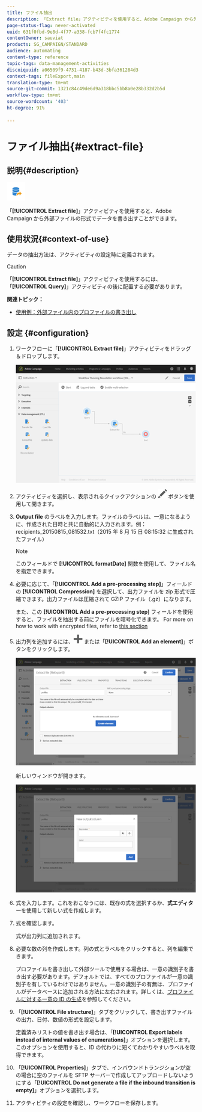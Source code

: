 ```yaml
---
title: ファイル抽出
description: 「Extract file」アクティビティを使用すると、Adobe Campaign から外部ファイルの形式でデータを書き出すことができます。
page-status-flag: never-activated
uuid: 631f0fbd-9e8d-4f77-a338-fcb7f4fc1774
contentOwner: sauviat
products: SG_CAMPAIGN/STANDARD
audience: automating
content-type: reference
topic-tags: data-management-activities
discoiquuid: a06509f9-4731-4187-b43d-3bfa361284d3
context-tags: fileExport,main
translation-type: tm+mt
source-git-commit: 1321c84c49de6d9a318bbc5bb8a0e28b332d2b5d
workflow-type: tm+mt
source-wordcount: '403'
ht-degree: 91%

---
```



# ファイル抽出{#extract-file}

## 説明{#description}

![](assets/export.png)

「**[!UICONTROL Extract file]**」アクティビティを使用すると、Adobe Campaign から外部ファイルの形式でデータを書き出すことができます。

## 使用状況{#context-of-use}

データの抽出方法は、アクティビティの設定時に定義されます。

>[!CAUTION]
>
>「**[!UICONTROL Extract file]**」アクティビティを使用するには、「**[!UICONTROL Query]**」アクティビティの後に配置する必要があります。

**関連トピック：**

* [使用例：外部ファイル内のプロファイルの書き出し](../../automating/using/exporting-profiles-in-file.md)

## 設定 {#configuration}

1. ワークフローに「**[!UICONTROL Extract file]**」アクティビティをドラッグ＆ドロップします。

   ![](assets/wkf_data_export1.png)

1. アクティビティを選択し、表示されるクイックアクションの ![](assets/edit_darkgrey-24px.png) ボタンを使用して開きます。
1. **Output file** のラベルを入力します。ファイルのラベルは、一意になるように、作成された日時と共に自動的に入力されます。例：recipients_20150815_081532.txt（2015 年 8 月 15 日 08:15:32 に生成されたファイル）

   >[!NOTE]
   >
   >このフィールドで **[!UICONTROL formatDate]** 関数を使用して、ファイル名を指定できます。

1. 必要に応じて、「**[!UICONTROL Add a pre-processing step]**」フィールドの **[!UICONTROL Compression]** を選択して、出力ファイルを zip 形式で圧縮できます。出力ファイルは圧縮されて GZIP ファイル（.gz）になります。

   また、この **[!UICONTROL Add a pre-processing step]** フィールドを使用すると、ファイルを抽出する前にファイルを暗号化できます。 For more on how to work with encrypted files, refer to [this section](../../automating/using/managing-encrypted-data.md)

1. 出力列を追加するには、![](assets/add_darkgrey-24px.png) または「**[!UICONTROL Add an element]**」ボタンをクリックします。

   ![](assets/wkf_data_export2.png)

   新しいウィンドウが開きます。

   ![](assets/wkf_data_export3.png)

1. 式を入力します。これをおこなうには、既存の式を選択するか、**式エディター**&#x200B;を使用して新しい式を作成します。
1. 式を確認します。

   式が出力列に追加されます。

1. 必要な数の列を作成します。列の式とラベルをクリックすると、列を編集できます。

   プロファイルを書き出して外部ツールで使用する場合は、一意の識別子を書き出す必要があります。デフォルトでは、すべてのプロファイルが一意の識別子を有しているわけではありません。一意の識別子の有無は、プロファイルがデータベースに追加される方法に左右されます。詳しくは、[プロファイルに対する一意の ID の生成](../../developing/using/configuring-the-resource-s-data-structure.md#generating-a-unique-id-for-profiles-and-custom-resources)を参照してください。

1. 「**[!UICONTROL File structure]**」タブをクリックして、書き出すファイルの出力、日付、数値の形式を設定します。

   定義済みリストの値を書き出す場合は、「**[!UICONTROL Export labels instead of internal values of enumerations]**」オプションを選択します。このオプションを使用すると、ID の代わりに短くてわかりやすいラベルを取得できます。

1. 「**[!UICONTROL Properties]**」タブで、インバウンドトランジションが空の場合に空のファイルを SFTP サーバーで作成してアップロードしないようにする「**[!UICONTROL Do not generate a file if the inbound transition is empty]**」オプションを選択します。
1. アクティビティの設定を確認し、ワークフローを保存します。
